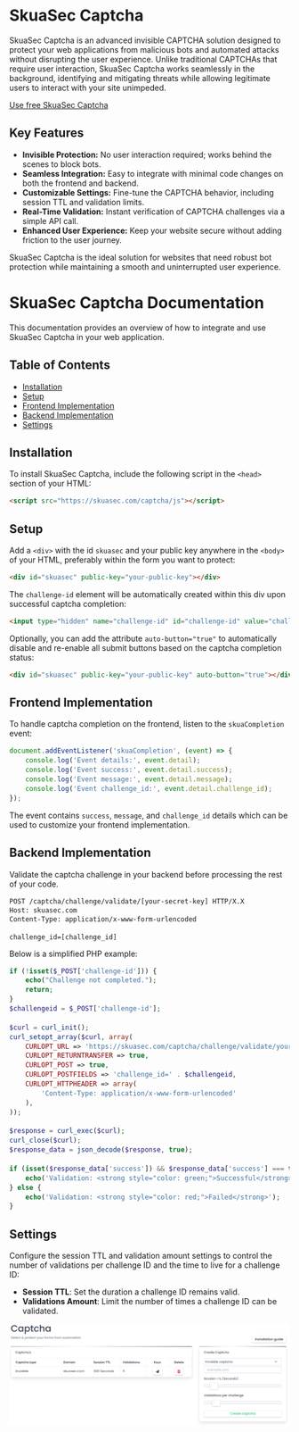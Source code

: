 # SkuaSec Captcha

SkuaSec Captcha is an advanced invisible CAPTCHA solution designed to protect your web applications from malicious bots and automated attacks without disrupting the user experience. Unlike traditional CAPTCHAs that require user interaction, SkuaSec Captcha works seamlessly in the background, identifying and mitigating threats while allowing legitimate users to interact with your site unimpeded.

[Use free SkuaSec Captcha](https://skuasec.com/)

## Key Features

- **Invisible Protection:** No user interaction required; works behind the scenes to block bots.
- **Seamless Integration:** Easy to integrate with minimal code changes on both the frontend and backend.
- **Customizable Settings:** Fine-tune the CAPTCHA behavior, including session TTL and validation limits.
- **Real-Time Validation:** Instant verification of CAPTCHA challenges via a simple API call.
- **Enhanced User Experience:** Keep your website secure without adding friction to the user journey.

SkuaSec Captcha is the ideal solution for websites that need robust bot protection while maintaining a smooth and uninterrupted user experience.

# SkuaSec Captcha Documentation

This documentation provides an overview of how to integrate and use SkuaSec Captcha in your web application.

## Table of Contents
- [Installation](#installation)
- [Setup](#setup)
- [Frontend Implementation](#frontend-implementation)
- [Backend Implementation](#backend-implementation)
- [Settings](#settings)

## Installation
To install SkuaSec Captcha, include the following script in the `<head>` section of your HTML:

```html
<script src="https://skuasec.com/captcha/js"></script>
```

## Setup
Add a `<div>` with the id `skuasec` and your public key anywhere in the `<body>` of your HTML, preferably within the form you want to protect:

```html
<div id="skuasec" public-key="your-public-key"></div>
```

The `challenge-id` element will be automatically created within this div upon successful captcha completion:

```html
<input type="hidden" name="challenge-id" id="challenge-id" value="challenge-id-value">
```

Optionally, you can add the attribute `auto-button="true"` to automatically disable and re-enable all submit buttons based on the captcha completion status:

```html
<div id="skuasec" public-key="your-public-key" auto-button="true"></div>
```

## Frontend Implementation
To handle captcha completion on the frontend, listen to the `skuaCompletion` event:

```javascript
document.addEventListener('skuaCompletion', (event) => {
    console.log('Event details:', event.detail);
    console.log('Event success:', event.detail.success);
    console.log('Event message:', event.detail.message);
    console.log('Event challenge_id:', event.detail.challenge_id);
});
```

The event contains `success`, `message`, and `challenge_id` details which can be used to customize your frontend implementation.

## Backend Implementation
Validate the captcha challenge in your backend before processing the rest of your code.

```http
POST /captcha/challenge/validate/[your-secret-key] HTTP/X.X
Host: skuasec.com
Content-Type: application/x-www-form-urlencoded

challenge_id=[challenge_id]
```

Below is a simplified PHP example:

```php
if (!isset($_POST['challenge-id'])) {
    echo("Challenge not completed.");
    return;
}
$challengeid = $_POST['challenge-id'];

$curl = curl_init();
curl_setopt_array($curl, array(
    CURLOPT_URL => 'https://skuasec.com/captcha/challenge/validate/your-secret-key',
    CURLOPT_RETURNTRANSFER => true,
    CURLOPT_POST => true,
    CURLOPT_POSTFIELDS => 'challenge_id=' . $challengeid,
    CURLOPT_HTTPHEADER => array(
        'Content-Type: application/x-www-form-urlencoded'
    ),
));

$response = curl_exec($curl);
curl_close($curl);
$response_data = json_decode($response, true);

if (isset($response_data['success']) && $response_data['success'] === true) {
    echo('Validation: <strong style="color: green;">Successful</strong>');
} else {
    echo('Validation: <strong style="color: red;">Failed</strong>');
}
```

## Settings
Configure the session TTL and validation amount settings to control the number of validations per challenge ID and the time to live for a challenge ID:

- **Session TTL**: Set the duration a challenge ID remains valid.
- **Validations Amount**: Limit the number of times a challenge ID can be validated.

![Captcha Settings](captcha-settings.png)
